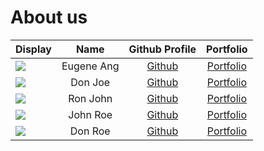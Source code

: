 # About us

Display |    Name    | Github Profile | Portfolio 
--------|:----------:|:--------------:|:---------:
![](https://avatars.githubusercontent.com/u/88082498?s=400&v=4) | Eugene Ang | [Github](https://github.com/EangJS) | [Portfolio](team/eugeneang.md)
![](https://via.placeholder.com/100.png?text=Photo) |  Don Joe   | [Github](https://github.com/) | [Portfolio](team/johndoe.md)
![](https://via.placeholder.com/100.png?text=Photo) |  Ron John  | [Github](https://github.com/) | [Portfolio](team/johndoe.md)
![](https://via.placeholder.com/100.png?text=Photo) |  John Roe  | [Github](https://github.com/) | [Portfolio](team/johndoe.md)
![](https://via.placeholder.com/100.png?text=Photo) |  Don Roe   | [Github](https://github.com/) | [Portfolio](team/johndoe.md)
